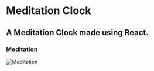 # Meditation Clock

## A Meditation Clock made using React.

### [Meditation](https://meditation-clock.netlify.app/)

![Meditation](/my-react-app/meditation.png)
